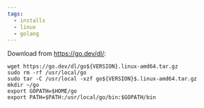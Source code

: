 ```yaml
---
tags:
  - installs
  - linux
  - golang
---
```

Download from https://go.dev/dl/:
```shell
wget https://go.dev/dl/go${VERSION}.linux-amd64.tar.gz
sudo rm -rf /usr/local/go
sudo tar -C /usr/local -xzf go${VERSION}$.linux-amd64.tar.gz
mkdir ~/go
export GOPATH=$HOME/go
export PATH=$PATH:/usr/local/go/bin:$GOPATH/bin
```
